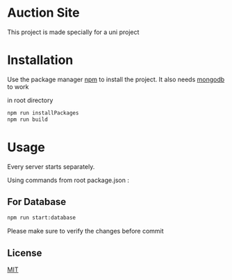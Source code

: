 # Auction Site

This project is made specially for a uni project

# Installation

Use the package manager [npm](https://nodejs.org/en/) to install the project.
It also needs [mongodb](https://www.mongodb.com/) to work

in root directory
```bash
npm run installPackages
npm run build
```


# Usage

Every server starts separately.

Using commands from root package.json :
## For Database
```bash
npm run start:database
```


Please make sure to verify the changes before commit
## License
[MIT](https://choosealicense.com/licenses/mit/)